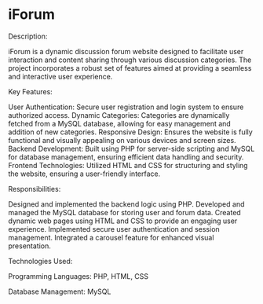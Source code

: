 # iForum 
Description:

iForum is a dynamic discussion forum website designed to facilitate user interaction and content sharing through various discussion categories. The project incorporates a robust set of features aimed at providing a seamless and interactive user experience.

Key Features:

User Authentication: Secure user registration and login system to ensure authorized access.
Dynamic Categories: Categories are dynamically fetched from a MySQL database, allowing for easy management and addition of new categories.
Responsive Design: Ensures the website is fully functional and visually appealing on various devices and screen sizes.
Backend Development: Built using PHP for server-side scripting and MySQL for database management, ensuring efficient data handling and security.
Frontend Technologies: Utilized HTML and CSS for structuring and styling the website, ensuring a user-friendly interface.

Responsibilities:

Designed and implemented the backend logic using PHP.
Developed and managed the MySQL database for storing user and forum data.
Created dynamic web pages using HTML and CSS to provide an engaging user experience.
Implemented secure user authentication and session management.
Integrated a carousel feature for enhanced visual presentation.

Technologies Used:

Programming Languages: PHP, HTML, CSS

Database Management: MySQL
